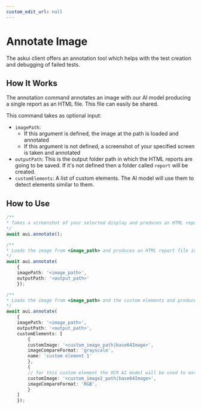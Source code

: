 ```yaml
---
custom_edit_url: null
---
```


# Annotate Image

The askui client offers an annotation tool which helps with the test creation and debugging of failed tests.

## How It Works

The annotation command annotates an image with our AI model producing a single report as an HTML file. This file can easily be shared.

This command takes as optional input:

- `imagePath`:
  - If this argument is defined, the image at the path is loaded and annotated
  - If this argument is not defined, a screenshot of your specified screen is taken and annotated
- `outputPath`: This is the output folder path in which the HTML reports are going to be saved. If it's not defined then a folder called `report` will be created.
- `customElements`: A list of custom elements. The AI model will use them to detect elements similar to them.

## How to Use

```typescript
/**
* Takes a screenshot of your selected display and produces an HTML report file inside the default output path <project_root>/report.
*/
await aui.annotate();

/**
* Loads the image from <image_path> and produces an HTML report file inside the default output path <output_path>
*/
await aui.annotate(
    {
    imagePath: '<image_path>',
    outputPath: '<output_path>'
    });

/**
* Loads the image from <image_path> and the custom elements and produces an HTML report file inside the default output path <output_path>
*/
await aui.annotate(
    {
    imagePath: '<image_path>',
    outputPath: '<output_path>',
    customElements: [
        {
        customImage: '<custom_image_path|base64Image>',
        imageCompareFormat: 'grayscale',
        name: 'custom element 1'
        },
        {
        // for this custom element the OCR AI model will be used to extract text from the image, since no name was givin  
        customImage: '<custom_image2_path|base64Image>',
        imageCompareFormat: 'RGB',
        }
    ]
    });
```
